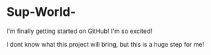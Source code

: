 # Sup-World-
I'm finally getting started on GitHub! I'm so excited!

I dont know what this project will bring, but this is a huge step for me!
